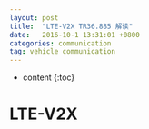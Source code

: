 ```yaml
---
layout: post
title:  "LTE-V2X TR36.885 解读"
date:   2016-10-1 13:31:01 +0800
categories: communication
tag: vehicle communication
---
```


* content
{:toc}




# LTE-V2X

